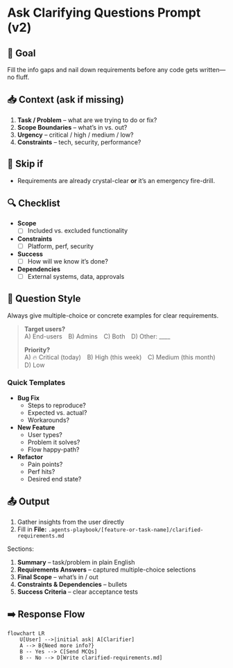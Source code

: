# Ask Clarifying Questions Prompt (v2)

## 🎯 Goal
Fill the info gaps and nail down requirements before any code gets written—no fluff.

## 📥 Context (ask if missing)
1. **Task / Problem** – what are we trying to do or fix?
2. **Scope Boundaries** – what’s in vs. out?
3. **Urgency** – critical / high / medium / low?
4. **Constraints** – tech, security, performance?

## 🚦 Skip if
- Requirements are already crystal-clear **or** it’s an emergency fire-drill.

## 🔍 Checklist
- **Scope**  
  - [ ] Included vs. excluded functionality  
- **Constraints**  
  - [ ] Platform, perf, security  
- **Success**  
  - [ ] How will we know it’s done?  
- **Dependencies**  
  - [ ] External systems, data, approvals  

## 💬 Question Style
Always give multiple-choice or concrete examples for clear requirements.

> **Target users?**  
> A) End-users B) Admins C) Both D) Other: ____  
>
> **Priority?**  
> A) 🔥 Critical (today) B) High (this week) C) Medium (this month) D) Low

### Quick Templates
- **Bug Fix**  
  - Steps to reproduce?  
  - Expected vs. actual?  
  - Workarounds?  
- **New Feature**  
  - User types?  
  - Problem it solves?  
  - Flow happy-path?  
- **Refactor**  
  - Pain points?  
  - Perf hits?  
  - Desired end state?

## 📤 Output
1. Gather insights from the user directly
2. Fill in **File:** `.agents-playbook/[feature-or-task-name]/clarified-requirements.md`

Sections:
1. **Summary** – task/problem in plain English  
2. **Requirements Answers** – captured multiple-choice selections  
3. **Final Scope** – what’s in / out  
4. **Constraints & Dependencies** – bullets  
5. **Success Criteria** – clear acceptance tests  

## ➡️ Response Flow
```mermaid
flowchart LR
    U[User] -->|initial ask| A[Clarifier]
    A --> B{Need more info?}
    B -- Yes --> C[Send MCQs]
    B -- No --> D[Write clarified-requirements.md]
